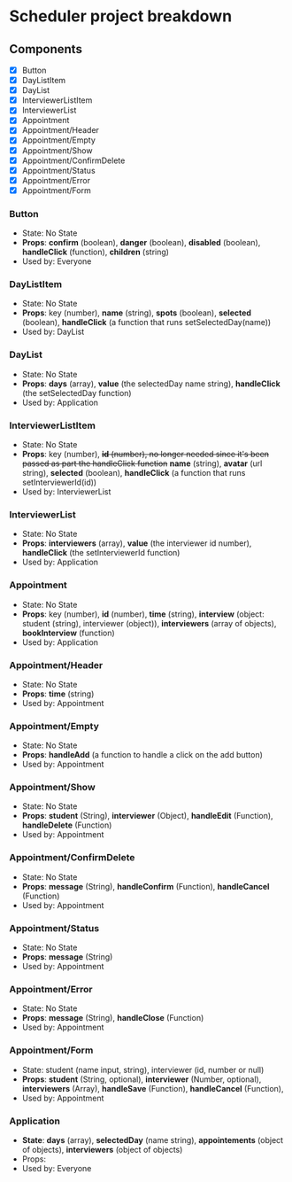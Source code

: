 # Scheduler project breakdown

## Components

- [x] Button
- [x] DayListItem
- [x] DayList
- [x] InterviewerListItem
- [x] InterviewerList
- [x] Appointment
- [x] Appointment/Header
- [x] Appointment/Empty
- [x] Appointment/Show
- [x] Appointment/ConfirmDelete
- [x] Appointment/Status
- [x] Appointment/Error
- [x] Appointment/Form

### Button

- State: No State
- __Props__: __confirm__ (boolean), __danger__ (boolean), __disabled__ (boolean), __handleClick__ (function), __children__ (string)
- Used by: Everyone

### DayListItem

- State: No State
- __Props__: key (number), __name__ (string), __spots__ (boolean), __selected__ (boolean), __handleClick__ (a function that runs setSelectedDay(name))
- Used by: DayList

### DayList

- State: No State
- __Props__: __days__ (array), __value__ (the selectedDay name string),  __handleClick__ (the setSelectedDay function)
- Used by: Application

### InterviewerListItem

- State: No State
- __Props__: key (number), ~~__id__ (number), no longer needed since it's been passed as part the handleClick function~~ __name__ (string), __avatar__ (url string), __selected__ (boolean), __handleClick__ (a function that runs setInterviewerId(id))
- Used by: InterviewerList

### InterviewerList

- State: No State
- __Props__: __interviewers__ (array), __value__ (the interviewer id number), __handleClick__ (the setInterviewerId function)
- Used by: Application

### Appointment

- State: No State
- __Props__: key (number), __id__ (number), __time__ (string), __interview__ (object: student (string), interviewer (object)), __interviewers__ (array of objects), __bookInterview__ (function)
- Used by: Application

### Appointment/Header

- State: No State
- __Props__: __time__ (string)
- Used by: Appointment

### Appointment/Empty

- State: No State
- __Props__: __handleAdd__ (a function to handle a click on the add button)
- Used by: Appointment

### Appointment/Show

- State: No State
- __Props__: __student__ (String), __interviewer__ (Object), __handleEdit__ (Function), __handleDelete__ (Function)
- Used by: Appointment

### Appointment/ConfirmDelete

- State: No State
- __Props__: __message__ (String), __handleConfirm__ (Function), __handleCancel__ (Function)
- Used by: Appointment

### Appointment/Status

- State: No State
- __Props__: __message__ (String)
- Used by: Appointment

### Appointment/Error

- State: No State
- __Props__: __message__ (String),  __handleClose__ (Function)
- Used by: Appointment

### Appointment/Form

- State: student (name input, string), interviewer (id, number or null)
- __Props__: __student__ (String, optional), __interviewer__ (Number, optional), __interviewers__ (Array), __handleSave__ (Function), __handleCancel__ (Function),
- Used by: Appointment

### Application

- __State__: __days__ (array), __selectedDay__ (name string), __appointements__ (object of objects), __interviewers__ (object of objects)
- Props: 
- Used by: Everyone